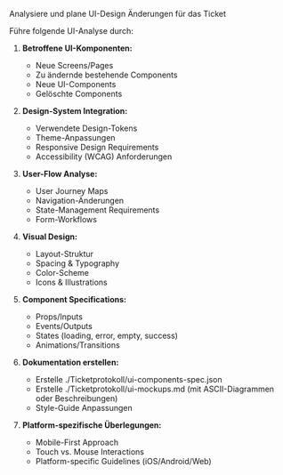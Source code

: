 Analysiere und plane UI-Design Änderungen für das Ticket

Führe folgende UI-Analyse durch:

1. **Betroffene UI-Komponenten:**
   - Neue Screens/Pages
   - Zu ändernde bestehende Components
   - Neue UI-Components
   - Gelöschte Components

2. **Design-System Integration:**
   - Verwendete Design-Tokens
   - Theme-Anpassungen
   - Responsive Design Requirements
   - Accessibility (WCAG) Anforderungen

3. **User-Flow Analyse:**
   - User Journey Maps
   - Navigation-Änderungen
   - State-Management Requirements
   - Form-Workflows

4. **Visual Design:**
   - Layout-Struktur
   - Spacing & Typography
   - Color-Scheme
   - Icons & Illustrations

5. **Component Specifications:**
   - Props/Inputs
   - Events/Outputs
   - States (loading, error, empty, success)
   - Animations/Transitions

6. **Dokumentation erstellen:**
   - Erstelle ./Ticketprotokoll/ui-components-spec.json
   - Erstelle ./Ticketprotokoll/ui-mockups.md (mit ASCII-Diagrammen oder Beschreibungen)
   - Style-Guide Anpassungen

7. **Platform-spezifische Überlegungen:**
   - Mobile-First Approach
   - Touch vs. Mouse Interactions
   - Platform-specific Guidelines (iOS/Android/Web)